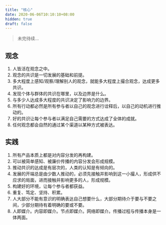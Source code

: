 ```yaml
---
title: "核心"
date: 2020-06-06T10:10:10+08:00
hidden: true
draft: false
---
```

> 未完待续...

## 观念

1. 人皆活在观念之中。
2. 观念的共识是一切发展的基础和前提。
3. 多大程度上感知/观察/理解别人的观念，就能多大程度上撮合观念，达成更多共识。
4. 发现个体与群体的共识在哪里，以及边界是什么。
5. 与多少人达成多大程度的共识决定了影响力的边界。
6. 所有行动都必然是所有参与者以自己的观念进行诠释后，以自己的动机进行推动的。
7. 好的共识让每个参与者以满足自己需要的方式达成了全体的成就。
8. 任何观念都会自然的通过某个渠道以某种方式被表达。

## 实践

1. 所有产品本质上都是对内容分发的再构建。
2. 可以被简单感知、被廉价传播的内容分发会形成规模。
3. 推动共识的达成是有层次的，人类的认知是有倾向的。
4. 发展的开端总是由少数人推动的，必须先接触并影响到这一小撮人，形成供不应求的局面，进而接触并影响更多的人，形成规模。
5. 构建好的环境，让每个参与者都获益。
6. 重复、笃定、坚持、积累。
7. 人大部分不能有意识的明确表达自己想要什么，大部分期待介于要与不要之间，少部分期待有着明确的要或不要。
8. 人即媒介。内容即媒介。节点即媒介。网络即媒介。传播过程与传播本身是一体两面。